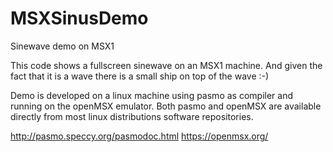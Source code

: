 # MSXSinusDemo
Sinewave demo on MSX1

This code shows a fullscreen sinewave on an MSX1 machine.
And given the fact that it is a wave there is a small ship on top of the wave :-)

Demo is developed on a linux machine using pasmo as compiler and running on the openMSX emulator. Both pasmo and openMSX are available directly from most linux distributions software repositories.


http://pasmo.speccy.org/pasmodoc.html
https://openmsx.org/

